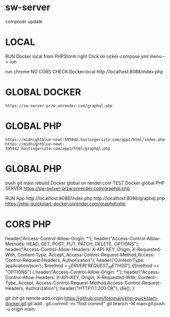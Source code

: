 # sw-server

composer update

# LOCAL
RUN Docker local
    from PHPStorm
        right Click on ocker-compose.yml
            menu -> run

run chrome NO CORS
CHECK Docker local
    http://localhost:8088/index.php

# GLOBAL DOCKER
    https://sw-server-przw.onrender.com/graphql.php
# GLOBAL PHP
    https://midnightblue-newt-595842.hostingersite.com/app1/html/index.php
    https://midnightblue-newt-595842.hostingersite.com/app1/html/graphql.php

# GLOBAL PHP
push git main
rebuild Docker global on render.com
TEST Docker global PHP SERVER
    https://sw-server-przw.onrender.com/graphql.php

RUN App
    http://localhost:8088/index.php
    http://localhost:8088/graphql.php
    https://php-quickstart-docker.onrender.com/graphql.php


# CORS PHP
header('Access-Control-Allow-Origin: *');
header("Access-Control-Allow-Methods: HEAD, GET, POST, PUT, PATCH, DELETE, OPTIONS");
header("Access-Control-Allow-Headers: X-API-KEY, Origin, X-Requested-With, Content-Type, Accept, Access-Control-Request-Method,Access-Control-Request-Headers, Authorization");
header('Content-Type: application/json');
$method = $_SERVER['REQUEST_METHOD'];
if ($method == "OPTIONS") {
header('Access-Control-Allow-Origin: *');
header("Access-Control-Allow-Headers: X-API-KEY, Origin, X-Requested-With, Content-Type, Accept, Access-Control-Request-Method,Access-Control-Request-Headers, Authorization");
header("HTTP/1.1 200 OK");
die();
}


git init
git remote add origin https://github.com/fotomain/php-quickstart-docker.git
git add .
git commit -m "first commit"
git branch -M main
git push -u origin main

